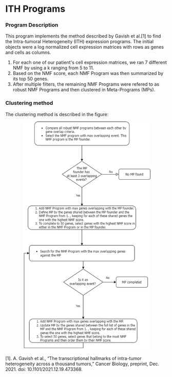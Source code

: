 # ITH Programs
### Program Description
This program implements the method described by Gavish et al.[1] to find the Intra-tumoral Heterogeneity (ITH) expression programs. The initial objects were a log normalized cell expression matrices with rows as genes and cells as columns.

1. For each one of our patient's cell expression matrices, we ran 7 different NMF
by using a k ranging from 5 to 11.
2. Based on the NMF score, each NMF Program was then summarized by its top
50 genes.
3. After multiple filters, the remaining NMF Programs were refered to as robust NMF Programs and then clustered in Meta-Programs (MPs).

### Clustering method
The clustering method is described in the figure: 
<p align="center">
<img src="clustering.png" alt="1" width="400"/>
</p> 



[1]. A. Gavish et al., “The transcriptional hallmarks of intra-tumor heterogeneity across a thousand tumors,” Cancer Biology, preprint, Dec. 2021. doi: 10.1101/2021.12.19.473368.
